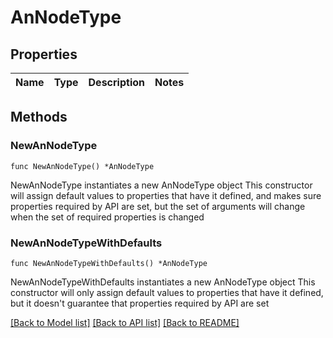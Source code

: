 # AnNodeType

## Properties

Name | Type | Description | Notes
------------ | ------------- | ------------- | -------------

## Methods

### NewAnNodeType

`func NewAnNodeType() *AnNodeType`

NewAnNodeType instantiates a new AnNodeType object
This constructor will assign default values to properties that have it defined,
and makes sure properties required by API are set, but the set of arguments
will change when the set of required properties is changed

### NewAnNodeTypeWithDefaults

`func NewAnNodeTypeWithDefaults() *AnNodeType`

NewAnNodeTypeWithDefaults instantiates a new AnNodeType object
This constructor will only assign default values to properties that have it defined,
but it doesn't guarantee that properties required by API are set


[[Back to Model list]](../README.md#documentation-for-models) [[Back to API list]](../README.md#documentation-for-api-endpoints) [[Back to README]](../README.md)


